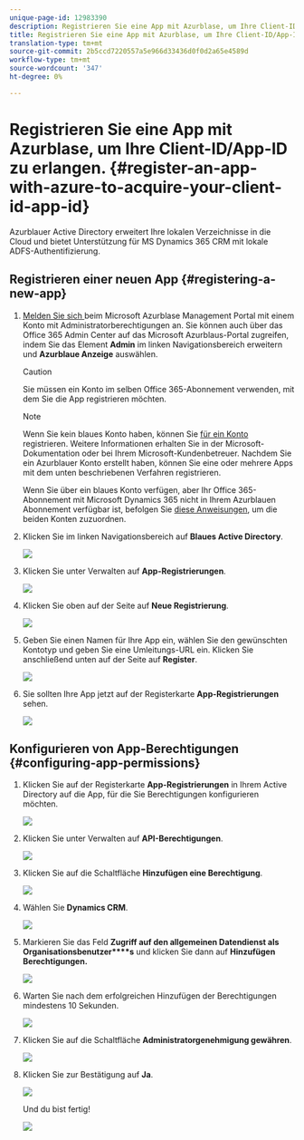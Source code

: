 ```yaml
---
unique-page-id: 12983390
description: Registrieren Sie eine App mit Azurblase, um Ihre Client-ID/App-ID zu erwerben - Marketing Docs - Produktdokumentation
title: Registrieren Sie eine App mit Azurblase, um Ihre Client-ID/App-ID zu erhalten.
translation-type: tm+mt
source-git-commit: 2b5ccd7220557a5e966d33436d0f0d2a65e4589d
workflow-type: tm+mt
source-wordcount: '347'
ht-degree: 0%

---
```



# Registrieren Sie eine App mit Azurblase, um Ihre Client-ID/App-ID zu erlangen. {#register-an-app-with-azure-to-acquire-your-client-id-app-id}

Azurblauer Active Directory erweitert Ihre lokalen Verzeichnisse in die Cloud und bietet Unterstützung für MS Dynamics 365 CRM mit lokale ADFS-Authentifizierung.

## Registrieren einer neuen App {#registering-a-new-app}

1. [Melden Sie sich ](http://manage.windowsazure.com/) beim Microsoft Azurblase Management Portal mit einem Konto mit Administratorberechtigungen an. Sie können auch über das Office 365 Admin Center auf das Microsoft Azurblaus-Portal zugreifen, indem Sie das Element **Admin** im linken Navigationsbereich erweitern und **Azurblaue Anzeige** auswählen.

   >[!CAUTION]
   >
   >Sie müssen ein Konto im selben Office 365-Abonnement verwenden, mit dem Sie die App registrieren möchten.

   >[!NOTE]
   >
   >Wenn Sie kein blaues Konto haben, können Sie [für ein Konto ](https://azure.microsoft.com/en-us/free/) registrieren. Weitere Informationen erhalten Sie in der Microsoft-Dokumentation oder bei Ihrem Microsoft-Kundenbetreuer. Nachdem Sie ein Azurblauer Konto erstellt haben, können Sie eine oder mehrere Apps mit dem unten beschriebenen Verfahren registrieren.
   >
   >
   >Wenn Sie über ein blaues Konto verfügen, aber Ihr Office 365-Abonnement mit Microsoft Dynamics 365 nicht in Ihrem Azurblauen Abonnement verfügbar ist, befolgen Sie [diese Anweisungen](https://msdn.microsoft.com/office/office365/howto/setup-development-environment#bk_CreateAzureSubscription), um die beiden Konten zuzuordnen.

1. Klicken Sie im linken Navigationsbereich auf **Blaues Active Directory**.

   ![](assets/two.png)

1. Klicken Sie unter Verwalten auf **App-Registrierungen**.

   ![](assets/three.png)

1. Klicken Sie oben auf der Seite auf **Neue Registrierung**.

   ![](assets/four.png)

1. Geben Sie einen Namen für Ihre App ein, wählen Sie den gewünschten Kontotyp und geben Sie eine Umleitungs-URL ein. Klicken Sie anschließend unten auf der Seite auf **Register**.

   ![](assets/five.png)

1. Sie sollten Ihre App jetzt auf der Registerkarte **App-Registrierungen** sehen.

   ![](assets/six.png)

## Konfigurieren von App-Berechtigungen {#configuring-app-permissions}

1. Klicken Sie auf der Registerkarte **App-Registrierungen** in Ihrem Active Directory auf die App, für die Sie Berechtigungen konfigurieren möchten.

   ![](assets/seven.png)

1. Klicken Sie unter Verwalten auf **API-Berechtigungen**.

   ![](assets/eight.png)

1. Klicken Sie auf die Schaltfläche **Hinzufügen eine Berechtigung**.

   ![](assets/nine.png)

1. Wählen Sie **Dynamics CRM**.

   ![](assets/ten.png)

1. Markieren Sie das Feld **Zugriff auf den allgemeinen Datendienst als Organisationsbenutzer****s** und klicken Sie dann auf **Hinzufügen Berechtigungen.**

   ![](assets/eleven.png)

1. Warten Sie nach dem erfolgreichen Hinzufügen der Berechtigungen mindestens 10 Sekunden.

   ![](assets/twelve.png)

1. Klicken Sie auf die Schaltfläche **Administratorgenehmigung gewähren**.

   ![](assets/thirteen.png)

1. Klicken Sie zur Bestätigung auf **Ja**.

   ![](assets/fourteen.png)

   Und du bist fertig!

   ![](assets/fifteen.png)

